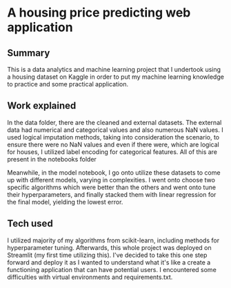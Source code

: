 # A housing price predicting web application

## Summary
This is a data analytics and machine learning project that I undertook using a housing dataset on Kaggle in order to put my machine learning knowledge to practice and some practical application. 

## Work explained
In the data folder, there are the cleaned and external datasets.
The external data had numerical and categorical values and also numerous NaN values. I used logical imputation methods, taking into consideration the scenario, to ensure there were no NaN values and even if there were, which are logical for houses, I utilized label encoding for categorical features. 
All of this are present in the notebooks folder


Meanwhile, in the model notebook, I go onto utilize these datasets to come up with different models, varying in complexities. I went onto choose two specific algorithms which were better than the others and went onto tune their hyperparameters, and finally stacked them with linear regression for the final model, yielding the lowest error. 

## Tech used
I utilized majority of my algorithms from scikit-learn, including methods for hyperparameter tuning. Afterwards, this whole project was deployed on Streamlit (my first time utilizing this). 
I've decided to take this one step forward and deploy it as I wanted to understand what it's like a create a functioning application that can have potential users. I encountered some difficulties with virtual environments and requirements.txt. 

